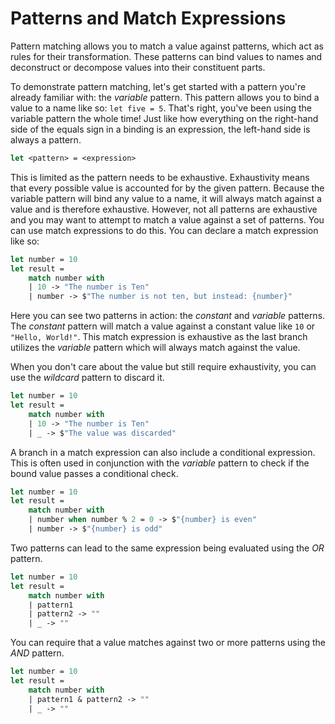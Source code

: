 # Patterns and Match Expressions

Pattern matching allows you to match a value against patterns, which act as rules for their transformation. These patterns can bind values to names and deconstruct or decompose values into their constituent parts.

To demonstrate pattern matching, let's get started with a pattern you're already familiar with: the _variable_ pattern. This pattern allows you to bind a value to a name like so: `let five = 5`. That's right, you've been using the variable pattern the whole time! Just like how everything on the right-hand side of the equals sign in a binding is an expression, the left-hand side is always a pattern.

```fsharp
let <pattern> = <expression>
```

This is limited as the pattern needs to be exhaustive. Exhaustivity means that every possible value is accounted for by the given pattern. Because the variable pattern will bind any value to a name, it will always match against a value and is therefore exhaustive. However, not all patterns are exhaustive and you may want to attempt to match a value against a set of patterns. You can use match expressions to do this. You can declare a match expression like so:

```fsharp
let number = 10
let result =
    match number with
    | 10 -> "The number is Ten"
    | number -> $"The number is not ten, but instead: {number}"
```

Here you can see two patterns in action: the _constant_ and _variable_ patterns. The _constant_ pattern will match a value against a constant value like `10` or `"Hello, World!"`. This match expression is exhaustive as the last branch utilizes the _variable_ pattern which will always match against the value.

When you don't care about the value but still require exhaustivity, you can use the _wildcard_ pattern to discard it. 

```fsharp
let number = 10
let result =
    match number with
    | 10 -> "The number is Ten"
    | _ -> $"The value was discarded"
```

A branch in a match expression can also include a conditional expression. This is often used in conjunction with the _variable_ pattern to check if the bound value passes a conditional check.

```fsharp
let number = 10
let result =
    match number with
    | number when number % 2 = 0 -> $"{number} is even"
    | number -> $"{number} is odd"
```

Two patterns can lead to the same expression being evaluated using the _OR_ pattern.

```fsharp
let number = 10
let result =
    match number with
    | pattern1
    | pattern2 -> ""
    | _ -> ""
```

You can require that a value matches against two or more patterns using the _AND_ pattern.

```fsharp
let number = 10
let result =
    match number with
    | pattern1 & pattern2 -> ""
    | _ -> ""
```